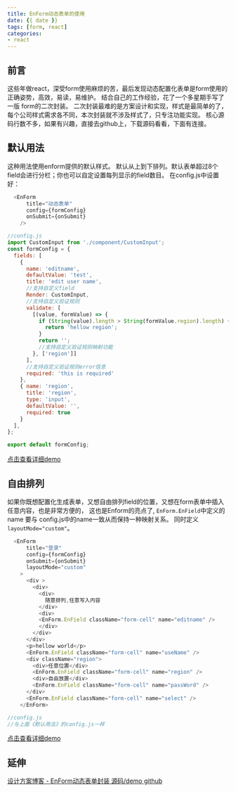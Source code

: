 ```yaml
---
title: EnForm动态表单的使用
date: {{ date }}
tags: [form, react]
categories: 
- react
---
```


## 前言
这些年做react，深受form使用麻烦的苦，最后发现动态配置化表单是form使用的正确姿势，高效，易读，易维护。
结合自己的工作经验，花了一个多星期手写了一版 form的二次封装。
二次封装最难的是方案设计和实现，样式是最简单的了，每个公司样式需求各不同，本次封装就不涉及样式了，只专注功能实现。
核心源码行数不多，如果有兴趣，直接去github上，下载源码看看，下面有连接。

## 默认用法
这种用法使用enform提供的默认样式。
默认从上到下排列。默认表单超过8个field会进行分栏；你也可以自定设置每列显示的field数目。
在config.js中设置好：
```js
  <EnForm
      title="动态表单"
      config={formConfig}
      onSubmit={onSubmit}
    />
```
```js
//config.js
import CustomInput from './component/CustomInput';
const formConfig = {
  fields: [
    {
      name: 'editname',
      defaultValue: 'test',
      title: 'edit user name',
      //支持自定义field
      Render: CustomInput,
      //支持自定义验证规则
      validate: [
        [(value, formValue) => {
          if (String(value).length > String(formValue.region).length) {
            return 'hellow region';
          }
          return '';
          //支持自定义验证规则映射功能
        }, ['region']]
      ],
      //支持自定义验证规则error信息
      required: 'this is required'
    },
    { name: 'region',
      title: 'region',
      type: 'input',
      defaultValue: '',
      required: true
    }
  ],
};

export default formConfig;
```
[点击查看详细demo](https://github.com/YeWills/react-redux-hooks-demo/tree/form-demo)

## 自由排列
如果你既想配置化生成表单，又想自由排列field的位置，又想在form表单中插入任意内容，也是非常方便的，
这也是Enform的亮点了,
`EnForm.EnField`中定义的name 要与 config.js中的name一致从而保持一种映射关系。
同时定义`layoutMode="custom"`。

```js
  <EnForm
      title="登录"
      config={formConfig}
      onSubmit={onSubmit}
      layoutMode="custom"
    >
      <div >
        <div>
          <div>
            随意排列,任意写入内容
          </div>
          <div>
          <EnForm.EnField className="form-cell" name="editname" />
          </div>
        </div>
      </div>
      <p>hellow world</p>
      <EnForm.EnField className="form-cell" name="useName" />
      <div className="region">
        <div>任意位置</div>
        <EnForm.EnField className="form-cell" name="region" />
        <div>自由放置</div>
        <EnForm.EnField className="form-cell" name="passWord" />
      </div>
      <EnForm.EnField className="form-cell" name="select" />
    </EnForm>
```
```js
//config.js
//与上面《默认用法》的config.js一样
```

[点击查看详细demo](https://github.com/YeWills/react-redux-hooks-demo/tree/context-form)


## 延伸

[设计方案博客 - EnForm动态表单封装 ](https://yewills.github.io/2020/05/25/react_form_design/)
[源码/demo github ](https://github.com/YeWills/react-redux-hooks-demo/tree/context-form)




